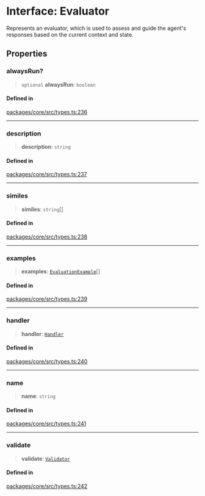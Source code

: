 # Interface: Evaluator

Represents an evaluator, which is used to assess and guide the agent's responses based on the current context and state.

## Properties

### alwaysRun?

> `optional` **alwaysRun**: `boolean`

#### Defined in

[packages/core/src/types.ts:236](https://github.com/ai16z/eliza/blob/main/packages/core/src/types.ts#L236)

***

### description

> **description**: `string`

#### Defined in

[packages/core/src/types.ts:237](https://github.com/ai16z/eliza/blob/main/packages/core/src/types.ts#L237)

***

### similes

> **similes**: `string`[]

#### Defined in

[packages/core/src/types.ts:238](https://github.com/ai16z/eliza/blob/main/packages/core/src/types.ts#L238)

***

### examples

> **examples**: [`EvaluationExample`](EvaluationExample.md)[]

#### Defined in

[packages/core/src/types.ts:239](https://github.com/ai16z/eliza/blob/main/packages/core/src/types.ts#L239)

***

### handler

> **handler**: [`Handler`](../type-aliases/Handler.md)

#### Defined in

[packages/core/src/types.ts:240](https://github.com/ai16z/eliza/blob/main/packages/core/src/types.ts#L240)

***

### name

> **name**: `string`

#### Defined in

[packages/core/src/types.ts:241](https://github.com/ai16z/eliza/blob/main/packages/core/src/types.ts#L241)

***

### validate

> **validate**: [`Validator`](../type-aliases/Validator.md)

#### Defined in

[packages/core/src/types.ts:242](https://github.com/ai16z/eliza/blob/main/packages/core/src/types.ts#L242)
